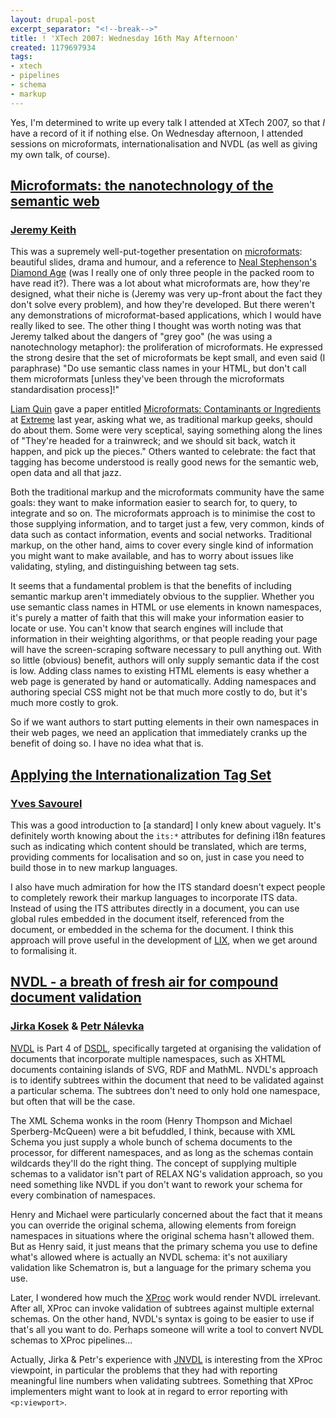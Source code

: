 ```yaml
---
layout: drupal-post
excerpt_separator: "<!--break-->"
title: ! 'XTech 2007: Wednesday 16th May Afternoon'
created: 1179697934
tags:
- xtech
- pipelines
- schema
- markup
---
```

Yes, I'm determined to write up every talk I attended at XTech 2007, so that *I* have a record of it if nothing else. On Wednesday afternoon, I attended sessions on microformats, internationalisation and NVDL (as well as giving my own talk, of course).

<!--break-->

## [Microformats: the nanotechnology of the semantic web][1] ##
### [Jeremy Keith][2] ###

This was a supremely well-put-together presentation on [microformats][3]: beautiful slides, drama and humour, and a reference to [Neal Stephenson's][4] [Diamond Age][5] (was I really one of only three people in the packed room to have read it?). There was a lot about what microformats are, how they're designed, what their niche is (Jeremy was very up-front about the fact they don't solve every problem), and how they're developed. But there weren't any demonstrations of microformat-based applications, which I would have really liked to see. The other thing I thought was worth noting was that Jeremy talked about the dangers of "grey goo" (he was using a nanotechnology metaphor): the proliferation of microformats. He expressed the strong desire that the set of microformats be kept small, and even said (I paraphrase) "Do use semantic class names in your HTML, but don't call them microformats [unless they've been through the microformats standardisation process]!"

[Liam Quin][7] gave a paper entitled [Microformats: Contaminants or Ingredients][8] at [Extreme][6] last year, asking what we, as traditional markup geeks, should do about them. Some were very sceptical, saying something along the lines of "They're headed for a trainwreck; and we should sit back, watch it happen, and pick up the pieces." Others wanted to celebrate: the fact that tagging has become understood is really good news for the semantic web, open data and all that jazz. 

Both the traditional markup and the microformats community have the same goals: they want to make information easier to search for, to query, to integrate and so on. The microformats approach is to minimise the cost to those supplying information, and to target just a few, very common, kinds of data such as contact information, events and social networks. Traditional markup, on the other hand, aims to cover every single kind of information you might want to make available, and has to worry about issues like validating, styling, and distinguishing between tag sets.

It seems that a fundamental problem is that the benefits of including semantic markup aren't immediately obvious to the supplier. Whether you use semantic class names in HTML or use elements in known namespaces, it's purely a matter of faith that this will make your information easier to locate or use. You can't know that search engines will include that information in their weighting algorithms, or that people reading your page will have the screen-scraping software necessary to pull anything out. With so little (obvious) benefit, authors will only supply semantic data if the cost is low. Adding class names to existing HTML elements is easy whether a web page is generated by hand or automatically. Adding namespaces and authoring special CSS might not be that much more costly to do, but it's much more costly to grok.

So if we want authors to start putting elements in their own namespaces in their web pages, we need an application that immediately cranks up the benefit of doing so. I have no idea what that is.

[1]: http://2007.xtech.org/public/schedule/paper/41 "Microformats: the nanotechnology of the semantic web"
[2]: http://adactio.com/ "Jeremy Keith's Website"
[3]: http://microformats.org/ "Microformats Website"
[4]: http://en.wikipedia.org/wiki/Neal_Stephenson "Wikipedia: Neal Stephenson"
[5]: http://www.amazon.com/Diamond-Age-Illustrated-Primer-Spectra/dp/0553380966 "Amazon: Diamond Age"
[6]: http://www.extrememarkup.com/ "Extreme Markup Languages"
[7]: http://www.holoweb.net/~liam/ "Liam Quin's Website"
[8]: http://www.idealliance.org/papers/extreme/proceedings/html/2006/Quin01/EML2006Quin01.html "Microformats: Contaminants or Ingredients"
[9]: https://addons.mozilla.org/firefox/4106/ "Operator plug-in for Firefox"

## [Applying the Internationalization Tag Set][10] ##
### [Yves Savourel][11] ###

This was a good introduction to [a standard] I only knew about vaguely. It's definitely worth knowing about the `its:*` attributes for defining i18n features such as indicating which content should be translated, which are terms, providing comments for localisation and so on, just in case you need to build those in to new markup languages.

I also have much admiration for how the ITS standard doesn't expect people to completely rework their markup languages to incorporate ITS data. Instead of using the ITS attributes directly in a document, you can use global rules embedded in the document itself, referenced from the document, or embedded in the schema for the document. I think this approach will prove useful in the development of [LIX][12], when we get around to formalising it.

[10]: http://2007.xtech.org/public/schedule/paper/50 "Applying the Internationalization Tag Set"
[11]: http://www.translate.com/ "Yves Savourel's Website"
[20]: http://www.w3.org/TR/its "W3C International Tag Set Recommendation"
[12]: http://www.lmnlwiki.org/index.php/Talk:ECLIX#LIX "LMNL in XML"

## [NVDL - a breath of fresh air for compound document validation][13] ##
### [Jirka Kosek][14] & [Petr Nálevka][15] ###

[NVDL][16] is Part 4 of [DSDL][17], specifically targeted at organising the validation of documents that incorporate multiple namespaces, such as XHTML documents containing islands of SVG, RDF and MathML. NVDL's approach is to identify subtrees within the document that need to be validated against a particular schema. The subtrees don't need to only hold one namespace, but often that will be the case.

The XML Schema wonks in the room (Henry Thompson and Michael Sperberg-McQueen) were a bit befuddled, I think, because with XML Schema you just supply a whole bunch of schema documents to the processor, for different namespaces, and as long as the schemas contain wildcards they'll do the right thing. The concept of supplying multiple schemas to a validator isn't part of RELAX NG's validation approach, so you need something like NVDL if you don't want to rework your schema for every combination of namespaces.

Henry and Michael were particularly concerned about the fact that it means you can override the original schema, allowing elements from foreign namespaces in situations where the original schema hasn't allowed them. But as Henry said, it just means that the primary schema you use to define what's allowed where is actually an NVDL schema: it's not auxiliary validation like Schematron is, but a language for the primary schema you use.

Later, I wondered how much the [XProc][18] work would render NVDL irrelevant. After all, XProc can invoke validation of subtrees against multiple external schemas. On the other hand, NVDL's syntax is going to be easier to use if that's all you want to do. Perhaps someone will write a tool to convert NVDL schemas to XProc pipelines...

Actually, Jirka & Petr's experience with [JNVDL][19] is interesting from the XProc viewpoint, in particular the problems that they had with reporting meaningful line numbers when validating subtrees. Something that XProc implementers might want to look at in regard to error reporting with `<p:viewport>`.

[13]: http://2007.xtech.org/public/schedule/detail/48 "NVDL - a breath of fresh air for compound document validation"
[14]: http://xmlguru.cz/ "Jirka Kosek's Website"
[15]: http://nalevka.com/ "Petr Nálevka's Website"
[16]: http://www.nvdl.org/ "Namespace-based Validation Dispatching Language"
[17]: http://www.dsdl.org/ "Document Schema Definition Languages"
[18]: http://www.w3.org/TR/xproc "XProc: An XML Pipeline Language"
[19]: http://sourceforge.net/projects/jnvdl/ "Java implementation of NVDL"
